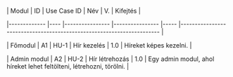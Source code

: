 | Modul | ID | Use Case ID | Név | V. | Kifejtés |

|------------- |---- |---------------- |---------------- |----- |---------------------------------------------------------------------- |

| Főmodul | A1 | HU-1 | Hír kezelés | 1.0 | Híreket képes kezelni. |

| Admin modul | A2 | HU-2 | Hír létrehozás | 1.0 | Egy admin modul, ahol híreket lehet feltölteni, létrehozni, törölni. |
